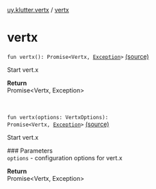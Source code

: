 [uy.klutter.vertx](index.md) / [vertx](.)


# vertx
<code>fun vertx(): Promise<Vertx, [Exception](http://docs.oracle.com/javase/6/docs/api/java/lang/Exception.html)></code> [(source)](https://github.com/kohesive/klutter/blob/master/vertx3-jdk8/src/main/kotlin/uy/klutter/vertx/Vertx.kt#L25)<br/><p>Start vert.x</p><p>**Return**<br/>Promise<Vertx, Exception></p><br/><br/><code>fun vertx(options: VertxOptions): Promise<Vertx, [Exception](http://docs.oracle.com/javase/6/docs/api/java/lang/Exception.html)></code> [(source)](https://github.com/kohesive/klutter/blob/master/vertx3-jdk8/src/main/kotlin/uy/klutter/vertx/Vertx.kt#L52)<br/><p>Start vert.x</p>### Parameters<br/><code>options</code> - configuration options for vert.x<br/><p>**Return**<br/>Promise<Vertx, Exception></p><br/><br/>